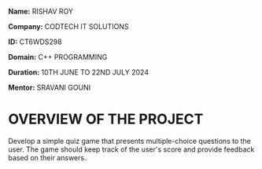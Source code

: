 **Name:** RISHAV ROY

**Company:** CODTECH IT SOLUTIONS

**ID:** CT6WDS298

**Domain:** C++ PROGRAMMING

**Duration:** 10TH JUNE TO 22ND JULY 2024

**Mentor:** SRAVANI GOUNI

# OVERVIEW OF THE PROJECT
Develop a simple quiz game that presents multiple-choice questions to the user. The game should keep track of the user's score and provide feedback based on their answers.
